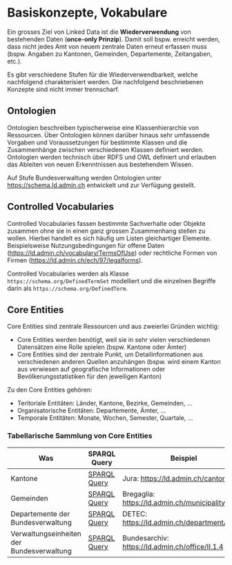 # Basiskonzepte, Vokabulare
Ein grosses Ziel von Linked Data ist die **Wiederverwendung** von bestehenden Daten (**once-only Prinzip**). Damit soll bspw. erreicht werden, dass nicht jedes Amt von neuem zentrale Daten erneut erfassen muss (bspw. Angaben zu Kantonen, Gemeinden, Departemente, Zeitangaben, etc.).

Es gibt verschiedene Stufen für die Wiederverwendbarkeit, welche nachfolgend charakterisiert werden. Die nachfolgend beschriebenen Konzepte sind nicht immer trennscharf.

## Ontologien
Ontologien beschreiben typischerweise eine Klassenhierarchie von Ressourcen. Über Ontologien können darüber hinaus sehr umfassende Vorgaben und Voraussetzungen für bestimmte Klassen und die Zusammenhänge zwischen verschiedenen Klassen definiert werden. Ontologien werden technisch über RDFS und OWL definiert und erlauben das Ableiten von neuen Erkenntnissen aus bestehendem Wissen.

Auf Stufe Bundesverwaltung werden Ontologien unter https://schema.ld.admin.ch entwickelt und zur Verfügung gestellt.

## Controlled Vocabularies
Controlled Vocabularies fassen bestimmte Sachverhalte oder Objekte zusammen ohne sie in einen ganz grossen Zusammenhang stellen zu wollen. Hierbei handelt es sich häufig um Listen gleichartiger Elemente. Beispielsweise Nutzungsbedingungen für offene Daten (https://ld.admin.ch/vocabulary/TermsOfUse) oder rechtliche Formen von Firmen (https://ld.admin.ch/ech/97/legalforms).

Controlled Vocabularies werden als Klasse `https://schema.org/DefinedTermSet` modelliert und die einzelnen Begriffe darin als `https://schema.org/DefinedTerm`.


## Core Entities
Core Entities sind zentrale Ressourcen und aus zweierlei Gründen wichtig:

- Core Entities werden benötigt, weil sie in sehr vielen verschiedenen Datensätzen eine Rolle spielen (bspw. Kantone oder Ämter)
- Core Entities sind der zentrale Punkt, um Detailinformationen aus verschiedenen anderen Quellen anzuhängen (bspw. wird einem Kanton aus verwiesen auf geografische Informationen oder Bevölkerungsstatistiken für den jeweiligen Kanton)

Zu den Core Entities gehören:

* Teritoriale Entitäten: Länder, Kantone, Bezirke, Gemeinden, ...
* Organisatorische Entitäten: Departemente, Ämter, ...
* Temporale Entitäten: Monate, Wochen, Semester, Quartale, ...

### Tabellarische Sammlung von Core Entities

|Was|SPARQL Query|Beispiel|
|---|------------|--------|
|Kantone|[SPARQL Query](https://ld.admin.ch/sparql/#query=PREFIX+schema%3A+%3Chttp%3A%2F%2Fschema.org%2F%3E%0APREFIX+rdf%3A+%3Chttp%3A%2F%2Fwww.w3.org%2F1999%2F02%2F22-rdf-syntax-ns%23%3E%0APREFIX+rdfs%3A+%3Chttp%3A%2F%2Fwww.w3.org%2F2000%2F01%2Frdf-schema%23%3E%0ASELECT+*+WHERE+%7B%0A%09%3Fcanton+a+%3Chttps%3A%2F%2Fschema.ld.admin.ch%2FCanton%3E%3B%0A+++++++++schema%3AalternateName+%3Fabbr.%0A%7D&contentTypeConstruct=text%2Fturtle&contentTypeSelect=application%2Fsparql-results%2Bjson&endpoint=https%3A%2F%2Fld.admin.ch%2Fquery&requestMethod=POST&tabTitle=Query&headers=%7B%7D&outputFormat=table)|Jura: https://ld.admin.ch/canton/26|
|Gemeinden|[SPARQL Query](https://ld.admin.ch/sparql/#query=PREFIX+schema%3A+%3Chttp%3A%2F%2Fschema.org%2F%3E%0APREFIX+rdf%3A+%3Chttp%3A%2F%2Fwww.w3.org%2F1999%2F02%2F22-rdf-syntax-ns%23%3E%0APREFIX+rdfs%3A+%3Chttp%3A%2F%2Fwww.w3.org%2F2000%2F01%2Frdf-schema%23%3E%0ASELECT+*+WHERE+%7B%0A%09%3Fmunicipality+a+%3Chttps%3A%2F%2Fschema.ld.admin.ch%2FMunicipality%3E%3B%0A+++++++++++++++schema%3Aname+%3Fname.%0A%7D&contentTypeConstruct=text%2Fturtle&contentTypeSelect=application%2Fsparql-results%2Bjson&endpoint=https%3A%2F%2Fld.admin.ch%2Fquery&requestMethod=POST&tabTitle=Query&headers=%7B%7D&outputFormat=table)|Bregaglia: https://ld.admin.ch/municipality/3792|
|Departemente der Bundesverwaltung|[SPARQL Query](https://ld.admin.ch/sparql/#query=PREFIX+schema%3A+%3Chttp%3A%2F%2Fschema.org%2F%3E%0APREFIX+rdf%3A+%3Chttp%3A%2F%2Fwww.w3.org%2F1999%2F02%2F22-rdf-syntax-ns%23%3E%0APREFIX+rdfs%3A+%3Chttp%3A%2F%2Fwww.w3.org%2F2000%2F01%2Frdf-schema%23%3E%0ASELECT+*+WHERE+%7B%0A%09%3Fdepartment+schema%3AinDefinedTermSet+%3Chttps%3A%2F%2Fld.admin.ch%2Fdepartment%3E%3B%0A+++++++++++++schema%3Aname+%3Fname.%0A++FILTER(lang(%3Fname)+%3D+%22fr%22)%0A%7D&contentTypeConstruct=text%2Fturtle&contentTypeSelect=application%2Fsparql-results%2Bjson&endpoint=https%3A%2F%2Fld.admin.ch%2Fquery&requestMethod=POST&tabTitle=Query&headers=%7B%7D&outputFormat=table)|DETEC: https://ld.admin.ch/department/VII|
|Verwaltungseinheiten der Bundesverwaltung|[SPARQL Query](https://ld.admin.ch/sparql/#query=PREFIX+schema%3A+%3Chttp%3A%2F%2Fschema.org%2F%3E%0APREFIX+rdf%3A+%3Chttp%3A%2F%2Fwww.w3.org%2F1999%2F02%2F22-rdf-syntax-ns%23%3E%0APREFIX+rdfs%3A+%3Chttp%3A%2F%2Fwww.w3.org%2F2000%2F01%2Frdf-schema%23%3E%0ASELECT+*+WHERE+%7B%0A%09%3Fdepartment+schema%3AinDefinedTermSet+%3Chttps%3A%2F%2Fld.admin.ch%2Foffice%3E%3B%0A+++++++++++++schema%3Aname+%3Fname.%0A++FILTER(lang(%3Fname)+%3D+%22de%22)%0A%7D&contentTypeConstruct=text%2Fturtle&contentTypeSelect=application%2Fsparql-results%2Bjson&endpoint=https%3A%2F%2Fld.admin.ch%2Fquery&requestMethod=POST&tabTitle=Query&headers=%7B%7D&outputFormat=table)|Bundesarchiv: https://ld.admin.ch/office/II.1.4|

